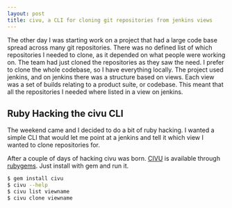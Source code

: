 ```yaml
---
layout: post
title: civu, a CLI for cloning git repositories from jenkins views
---
```


The other day I was starting work on a project that had a large code base spread across many git repositories.
There was no defined list of which repositories I needed to clone, as it depended on what people were working on.
The team had just cloned the repositories as they saw the need.
I prefer to clone the whole codebase, so I have everything locally.
The project used jenkins, and on jenkins there was a structure based on views.
Each view was a set of builds relating to a product suite, or codebase.
This meant that all the repositories I needed where listed in a view on jenkins.

Ruby Hacking the civu CLI
-------------------------

The weekend came and I decided to do a bit of ruby hacking.
I wanted a simple CLI that would let me point at a jenkins and tell it which view I wanted to clone repositories for.

After a couple of days of hacking civu was born. [CIVU](https://github.com/kenglxn/civu) is available through [rubygems](http://rubygems.org/gems/civu).
Just install with gem and run it.

```bash
$ gem install civu
$ civu --help 
$ civu list viewname
$ civu clone viewname
```
